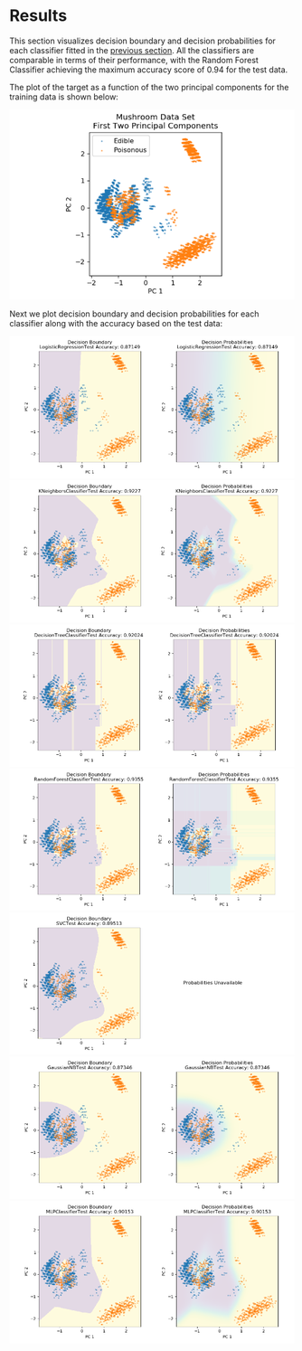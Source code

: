 # Results

This section visualizes decision boundary and decision probabilities for each classifier fitted in the [previous section](https://eagronin.github.io/mushroom-classification-analyze).  All the classifiers are comparable in terms of their performance, with the Random Forest Classifier achieving the maximum accuracy score of 0.94 for the test data.


The plot of the target as a function of the two principal components for the training data is shown below:

![This is an image](https://github.com/eagronin/mushroom-classification-report/blob/master/pca.png)

Next we plot decision boundary and decision probabilities for each classifier along with the accuracy based on the test data:

![](https://github.com/eagronin/mushroom-classification-report/blob/master/logit.png)
![](https://github.com/eagronin/mushroom-classification-report/blob/master/knn.png)
![](https://github.com/eagronin/mushroom-classification-report/blob/master/tree.png)
![](https://github.com/eagronin/mushroom-classification-report/blob/master/forest.png)
![](https://github.com/eagronin/mushroom-classification-report/blob/master/svc.png)
![](https://github.com/eagronin/mushroom-classification-report/blob/master/naive.png)
![](https://github.com/eagronin/mushroom-classification-report/blob/master/mlp.png)
